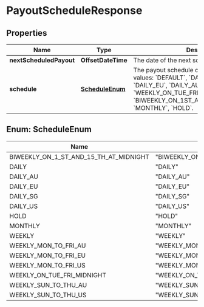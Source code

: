 

# PayoutScheduleResponse


## Properties

| Name | Type | Description | Notes |
|------------ | ------------- | ------------- | -------------|
|**nextScheduledPayout** | **OffsetDateTime** | The date of the next scheduled payout. |  [optional] |
|**schedule** | [**ScheduleEnum**](#ScheduleEnum) | The payout schedule of the account. Permitted values: &#x60;DEFAULT&#x60;, &#x60;DAILY&#x60;, &#x60;DAILY_US&#x60;, &#x60;DAILY_EU&#x60;, &#x60;DAILY_AU&#x60;, &#x60;DAILY_SG&#x60;, &#x60;WEEKLY&#x60;, &#x60;WEEKLY_ON_TUE_FRI_MIDNIGHT&#x60;, &#x60;BIWEEKLY_ON_1ST_AND_15TH_AT_MIDNIGHT&#x60;, &#x60;MONTHLY&#x60;, &#x60;HOLD&#x60;. |  [optional] |



## Enum: ScheduleEnum

| Name | Value |
|---- | -----|
| BIWEEKLY_ON_1_ST_AND_15_TH_AT_MIDNIGHT | &quot;BIWEEKLY_ON_1ST_AND_15TH_AT_MIDNIGHT&quot; |
| DAILY | &quot;DAILY&quot; |
| DAILY_AU | &quot;DAILY_AU&quot; |
| DAILY_EU | &quot;DAILY_EU&quot; |
| DAILY_SG | &quot;DAILY_SG&quot; |
| DAILY_US | &quot;DAILY_US&quot; |
| HOLD | &quot;HOLD&quot; |
| MONTHLY | &quot;MONTHLY&quot; |
| WEEKLY | &quot;WEEKLY&quot; |
| WEEKLY_MON_TO_FRI_AU | &quot;WEEKLY_MON_TO_FRI_AU&quot; |
| WEEKLY_MON_TO_FRI_EU | &quot;WEEKLY_MON_TO_FRI_EU&quot; |
| WEEKLY_MON_TO_FRI_US | &quot;WEEKLY_MON_TO_FRI_US&quot; |
| WEEKLY_ON_TUE_FRI_MIDNIGHT | &quot;WEEKLY_ON_TUE_FRI_MIDNIGHT&quot; |
| WEEKLY_SUN_TO_THU_AU | &quot;WEEKLY_SUN_TO_THU_AU&quot; |
| WEEKLY_SUN_TO_THU_US | &quot;WEEKLY_SUN_TO_THU_US&quot; |



